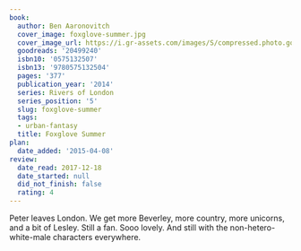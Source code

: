 ```yaml
---
book:
  author: Ben Aaronovitch
  cover_image: foxglove-summer.jpg
  cover_image_url: https://i.gr-assets.com/images/S/compressed.photo.goodreads.com/books/1402338677l/20499240._SX98_.jpg
  goodreads: '20499240'
  isbn10: '0575132507'
  isbn13: '9780575132504'
  pages: '377'
  publication_year: '2014'
  series: Rivers of London
  series_position: '5'
  slug: foxglove-summer
  tags:
  - urban-fantasy
  title: Foxglove Summer
plan:
  date_added: '2015-04-08'
review:
  date_read: 2017-12-18
  date_started: null
  did_not_finish: false
  rating: 4
---
```


Peter leaves London. We get more Beverley, more country, more unicorns, and a bit of Lesley. Still a fan. Sooo lovely. And still with the non-hetero-white-male characters everywhere.
